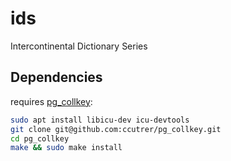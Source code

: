 ids
===

Intercontinental Dictionary Series

Dependencies
------------

requires [pg_collkey](git@github.com:ccutrer/pg_collkey.git):

```sh
sudo apt install libicu-dev icu-devtools
git clone git@github.com:ccutrer/pg_collkey.git
cd pg_collkey
make && sudo make install
```
